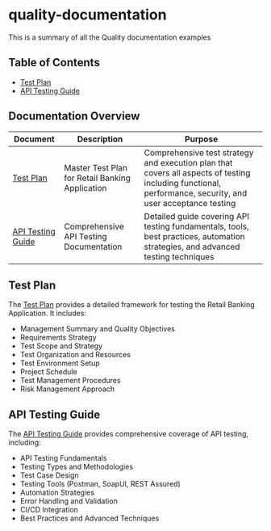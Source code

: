 # quality-documentation
This is a summary of all the Quality documentation examples

## Table of Contents
- [Test Plan](#test-plan)
- [API Testing Guide](#api-testing-guide)

## Documentation Overview

| Document | Description | Purpose |
|----------|-------------|---------|
| [Test Plan](TestPlan.md) | Master Test Plan for Retail Banking Application | Comprehensive test strategy and execution plan that covers all aspects of testing including functional, performance, security, and user acceptance testing |
| [API Testing Guide](ApiTesting.md) | Comprehensive API Testing Documentation | Detailed guide covering API testing fundamentals, tools, best practices, automation strategies, and advanced testing techniques |

## Test Plan
The [Test Plan](TestPlan.md) provides a detailed framework for testing the Retail Banking Application. It includes:

- Management Summary and Quality Objectives
- Requirements Strategy
- Test Scope and Strategy
- Test Organization and Resources
- Test Environment Setup
- Project Schedule
- Test Management Procedures
- Risk Management Approach

## API Testing Guide
The [API Testing Guide](ApiTesting.md) provides comprehensive coverage of API testing, including:

- API Testing Fundamentals
- Testing Types and Methodologies
- Test Case Design
- Testing Tools (Postman, SoapUI, REST Assured)
- Automation Strategies
- Error Handling and Validation
- CI/CD Integration
- Best Practices and Advanced Techniques
